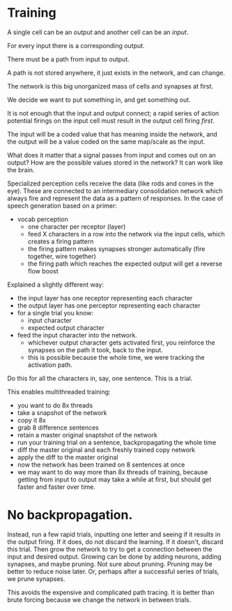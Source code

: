 # Training

A single cell can be an *output* and another cell can be an *input*.

For every input there is a corresponding output.

There must be a path from input to output.

A path is not stored anywhere, it just exists in the network, and can change.

The network is this big unorganized mass of cells and synapses at first.

We decide we want to put something in, and get something out.

It is not enough that the input and output connect; a rapid series of action potential firings
on the input cell must result in the output cell firing *first*.

The input will be a coded value that has meaning inside the network, and the output will be
a value coded on the same map/scale as the input.

What does it matter that a signal passes from input and comes out on an output? How are the
possible values stored in the network? It can work like the brain.

Specialized perception cells receive the data (like rods and cones in the eye). These are connected
to an intermediary consolidation network which always fire and represent the data as a pattern
of responses. In the case of speech generation based on a primer:
- vocab perception
    - one character per receptor (layer)
    - feed X characters in a row into the network via the input cells, which creates a firing pattern
    - the firing pattern makes synapses stronger automatically (fire together, wire together)
    - the firing path which reaches the expected output will get a reverse flow boost

Explained a slightly different way:
- the input layer has one receptor representing each character
- the output layer has one perceptor representing each character
- for a single trial you know:
    - input character
    - expected output character
- feed the input character into the network.
    - whichever output character gets activated first, you reinforce the synapses on
    the path it took, back to the input.
    - this is possible because the whole time, we were tracking the activation path.

Do this for all the characters in, say, one sentence. This is a trial.

This enables multithreaded training:
- you want to do 8x threads
- take a snapshot of the network
- copy it 8x
- grab 8 difference sentences
- retain a master original snaptshot of the network
- run your training trial on a sentence, backpropagating the whole time
- diff the master original and each freshly trained copy network
- apply the diff to the master original
- now the network has been trained on 8 sentences at once
- we may want to do way more than 8x threads of training, because getting from input to output
may take a while at first, but should get faster and faster over time.

# No backpropagation.

Instead, run a few rapid trials, inputting one letter and seeing if it results in the output firing. If it does, do not discard the learning. If it doesn't, discard this trial. Then grow the network to try to get a connection between the input and desired output. Growing can be done by adding neurons, adding synapses, and maybe pruning. Not sure about pruning. Pruning may be better to reduce noise later. Or, perhaps after a successful series of trials, we prune synapses.

This avoids the expensive and complicated path tracing. It is better than brute forcing because we change the network in between trials.
